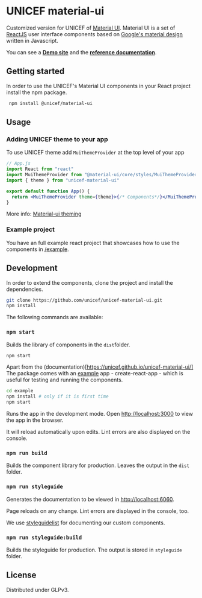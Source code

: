 # UNICEF material-ui

Customized version for UNICEF of [Material UI](https://material-ui.com/). Material UI is a set of [ReactJS](http://reactjs.org) user interface components based on [Google's material design](https://material.io/design/) written in Javascript.

You can see a **[Demo site](https://unicef.github.io/unicef-material-ui/example/)** and the **[reference documentation](https://unicef.github.io/unicef-material-ui/)**. 


## Getting started

In order to use the UNICEF's Material UI components in your React project install the npm package.

```bash
 npm install @unicef/material-ui
```

## Usage

### Adding UNICEF theme to your app
To use UNICEF theme add `MuiThemeProvider` at the top level of your app

```jsx
// App.js
import React from "react"
import MuiThemeProvider from "@material-ui/core/styles/MuiThemeProvider"
import { theme } from "unicef-material-ui"

export default function App() {
  return <MuiThemeProvider theme={theme}>{/* Components*/}</MuiThemeProvider>
}
```
More info: <a href="https://material-ui.com/styles/advanced/#theming">Material-ui theming</a>


### Example project

You have an full example react project that showcases how to use the components in [/example](https://github.com/unicef/unicef-material-ui/tree/master/example]example/).

## Development

In order to extend the components, clone the project and install the dependencies.

```bash
git clone https://github.com/unicef/unicef-material-ui.git
npm install
```

The following commands are available:

### `npm start`

Builds the library of components in the `dist`folder.

```bash
npm start
```

Apart from the (documentation)[https://unicef.github.io/unicef-material-ui/] The package comes with an [example](https://github.com/unicef/unicef-material-ui/tree/master/example) app - create-react-app - which is useful for testing and running the components.

```bash
cd example
npm install # only if it is first time
npm start
```

Runs the app in the development mode. Open [http://localhost:3000](http://localhost:3000) to view the app in the browser.

It will reload automatically upon edits. Lint errors are also displayed on the console.

### `npm run build`

Builds the component library for production. Leaves the output in the `dist` folder.

### `npm run styleguide`

Generates the documentation to be viewed in [http://localhost:6060](http://localhost:6060).

Page reloads on any change. Lint errors are displayed in the console, too.

We use [styleguidelist](https://react-styleguidist.js.org/) for documenting our custom components.

### `npm run styleguide:build`

Builds the styleguide for production. The output is stored in `styleguide` folder.

## License

Distributed under GLPv3.
